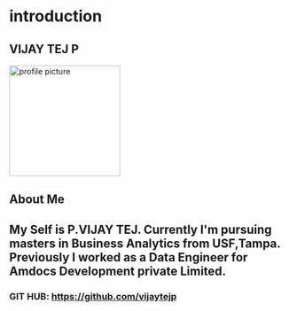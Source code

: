 # introduction
## VIJAY TEJ P
<img src="https://github.com/vijaytejp/introduction/assets/144493074/5877b101-3ab9-438c-9fe5-c80ba98fc390" alt="profile picture" width="200" height="200">

## About Me
## My Self is P.VIJAY TEJ. Currently I'm pursuing masters in Business Analytics from USF,Tampa. Previously I worked as a Data Engineer for Amdocs Development private Limited.
### GIT HUB: https://github.com/vijaytejp
